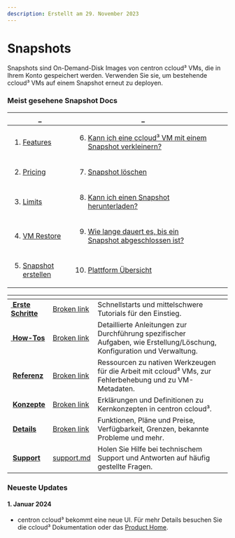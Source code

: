 ```yaml
---
description: Erstellt am 29. November 2023
---
```


# Snapshots

Snapshots sind On-Demand-Disk Images von centron ccloud³ VMs, die in Ihrem Konto gespeichert werden. Verwenden Sie sie, um bestehende ccloud³ VMs auf einem Snapshot erneut zu deployen.



### Meist gesehene Snapshot Docs

<table data-header-hidden><thead><tr><th>_</th><th>_</th><th data-hidden></th><th data-hidden></th></tr></thead><tbody><tr><td><ol><li><a href="details/features.md">Features</a></li></ol></td><td><ol start="6"><li><a href="support.md#kann-ich-eine-ccloud-vm-mit-einem-snapshot-verkleinern">Kann ich eine ccloud³ VM mit einem Snapshot verkleinern?</a></li></ol></td><td></td><td></td></tr><tr><td><ol start="2"><li><a href="details/pricing.md">Pricing</a></li></ol></td><td><ol start="7"><li><a href="how-tos/snapshot-loschen.md">Snapshot löschen</a></li></ol></td><td></td><td></td></tr><tr><td><ol start="3"><li><a href="details/limits.md">Limits</a></li></ol></td><td><ol start="8"><li><a href="support.md#kann-ich-ein-backup-oder-einen-snapshot-herunterladen">Kann ich einen Snapshot herunterladen?</a></li></ol></td><td></td><td></td></tr><tr><td><ol start="4"><li><a href="how-tos/vm-restore.md">VM Restore</a></li></ol></td><td><ol start="9"><li><a href="support.md#wie-lange-dauert-es-bis-mein-backup-oder-snapshot-abgeschlossen-ist">Wie lange dauert es, bis ein Snapshot abgeschlossen ist?</a></li></ol></td><td></td><td></td></tr><tr><td><ol start="5"><li><a href="how-tos/vm-snapshot.md">Snapshot erstellen</a></li></ol></td><td><ol start="10"><li><a href="https://app.gitbook.com/o/qZfyhEIOoMD2Tm025WII/s/ufElPMaUSQ8ykq2V49a8/"> Plattform Übersicht</a></li></ol></td><td></td><td></td></tr></tbody></table>



<table data-view="cards"><thead><tr><th></th><th data-hidden data-card-target data-type="content-ref"></th><th data-hidden></th><th data-hidden></th></tr></thead><tbody><tr><td><img src="https://docs.digitalocean.com/images/icons/droplets.svg" alt=""><a href="broken-reference"> <strong>Erste Schritte</strong></a></td><td><a href="broken-reference">Broken link</a></td><td>Schnellstarts und mittelschwere Tutorials für den Einstieg.</td><td></td></tr><tr><td><img src="https://docs.digitalocean.com/images/icons/droplets.svg" alt=""><a href="broken-reference"> <strong>How-Tos</strong></a></td><td><a href="broken-reference">Broken link</a></td><td>Detaillierte Anleitungen zur Durchführung spezifischer Aufgaben, wie Erstellung/Löschung, Konfiguration und Verwaltung.</td><td></td></tr><tr><td><img src="https://docs.digitalocean.com/images/icons/droplets.svg" alt=""> <a href="broken-reference"><strong>Referenz</strong></a></td><td><a href="broken-reference">Broken link</a></td><td>Ressourcen zu nativen Werkzeugen für die Arbeit mit ccloud³ VMs, zur Fehlerbehebung und zu VM-Metadaten.</td><td></td></tr><tr><td><img src="https://docs.digitalocean.com/images/icons/droplets.svg" alt=""> <a href="broken-reference"><strong>Konzepte</strong></a></td><td><a href="broken-reference">Broken link</a></td><td>Erklärungen und Definitionen zu Kernkonzepten in centron ccloud³.</td><td></td></tr><tr><td><img src="https://docs.digitalocean.com/images/icons/droplets.svg" alt=""> <a href="broken-reference"><strong>Details</strong></a></td><td><a href="broken-reference">Broken link</a></td><td>Funktionen, Pläne und Preise, Verfügbarkeit, Grenzen, bekannte Probleme und mehr.</td><td></td></tr><tr><td><img src="https://docs.digitalocean.com/images/icons/droplets.svg" alt=""> <a href="support.md"><strong>Support</strong></a></td><td><a href="support.md">support.md</a></td><td>Holen Sie Hilfe bei technischem Support und Antworten auf häufig gestellte Fragen.</td><td></td></tr></tbody></table>

### Neueste Updates <a href="#latest-updates" id="latest-updates"></a>

#### 1. Januar 2024

* centron ccloud³ bekommt eine neue UI. Für mehr Details besuchen Sie die ccloud³ Dokumentation oder das [Product Home](https://app.gitbook.com/o/qZfyhEIOoMD2Tm025WII/s/ymdhIwB1oE5pwJlsY87A/).
